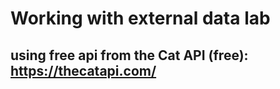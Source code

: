 # Working with external data lab

## using free api from the Cat API (free): https://thecatapi.com/ 